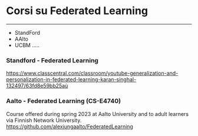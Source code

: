 # Corsi su Federated Learning
----------------------------
- StandFord
- AAlto
- UCBM
.....

### Standford - Federated Learning
https://www.classcentral.com/classroom/youtube-generalization-and-personalization-in-federated-learning-karan-singhal-132497/63fd8e59bb25aù



### Aalto - Federated Learning (CS-E4740)
Course offered during spring 2023 at Aalto University and to adult learners via Finnish Network University.
https://github.com/alexjungaalto/FederatedLearning


